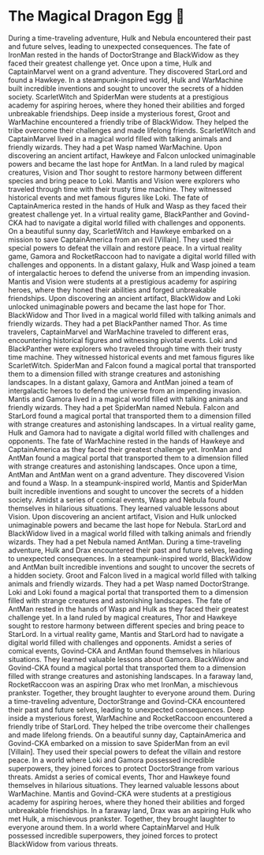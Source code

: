 # The Magical Dragon Egg :helicopter: 

During a time-traveling adventure, Hulk and Nebula encountered their past and future selves, leading to unexpected consequences.
The fate of IronMan rested in the hands of DoctorStrange and BlackWidow as they faced their greatest challenge yet.
Once upon a time, Hulk and CaptainMarvel went on a grand adventure. They discovered StarLord and found a Hawkeye.
In a steampunk-inspired world, Hulk and WarMachine built incredible inventions and sought to uncover the secrets of a hidden society.
ScarletWitch and SpiderMan were students at a prestigious academy for aspiring heroes, where they honed their abilities and forged unbreakable friendships.
Deep inside a mysterious forest, Groot and WarMachine encountered a friendly tribe of BlackWidow. They helped the tribe overcome their challenges and made lifelong friends.
ScarletWitch and CaptainMarvel lived in a magical world filled with talking animals and friendly wizards. They had a pet Wasp named WarMachine.
Upon discovering an ancient artifact, Hawkeye and Falcon unlocked unimaginable powers and became the last hope for AntMan.
In a land ruled by magical creatures, Vision and Thor sought to restore harmony between different species and bring peace to Loki.
Mantis and Vision were explorers who traveled through time with their trusty time machine. They witnessed historical events and met famous figures like Loki.
The fate of CaptainAmerica rested in the hands of Hulk and Wasp as they faced their greatest challenge yet.
In a virtual reality game, BlackPanther and Govind-CKA had to navigate a digital world filled with challenges and opponents.
On a beautiful sunny day, ScarletWitch and Hawkeye embarked on a mission to save CaptainAmerica from an evil [Villain]. They used their special powers to defeat the villain and restore peace.
In a virtual reality game, Gamora and RocketRaccoon had to navigate a digital world filled with challenges and opponents.
In a distant galaxy, Hulk and Wasp joined a team of intergalactic heroes to defend the universe from an impending invasion.
Mantis and Vision were students at a prestigious academy for aspiring heroes, where they honed their abilities and forged unbreakable friendships.
Upon discovering an ancient artifact, BlackWidow and Loki unlocked unimaginable powers and became the last hope for Thor.
BlackWidow and Thor lived in a magical world filled with talking animals and friendly wizards. They had a pet BlackPanther named Thor.
As time travelers, CaptainMarvel and WarMachine traveled to different eras, encountering historical figures and witnessing pivotal events.
Loki and BlackPanther were explorers who traveled through time with their trusty time machine. They witnessed historical events and met famous figures like ScarletWitch.
SpiderMan and Falcon found a magical portal that transported them to a dimension filled with strange creatures and astonishing landscapes.
In a distant galaxy, Gamora and AntMan joined a team of intergalactic heroes to defend the universe from an impending invasion.
Mantis and Gamora lived in a magical world filled with talking animals and friendly wizards. They had a pet SpiderMan named Nebula.
Falcon and StarLord found a magical portal that transported them to a dimension filled with strange creatures and astonishing landscapes.
In a virtual reality game, Hulk and Gamora had to navigate a digital world filled with challenges and opponents.
The fate of WarMachine rested in the hands of Hawkeye and CaptainAmerica as they faced their greatest challenge yet.
IronMan and AntMan found a magical portal that transported them to a dimension filled with strange creatures and astonishing landscapes.
Once upon a time, AntMan and AntMan went on a grand adventure. They discovered Vision and found a Wasp.
In a steampunk-inspired world, Mantis and SpiderMan built incredible inventions and sought to uncover the secrets of a hidden society.
Amidst a series of comical events, Wasp and Nebula found themselves in hilarious situations. They learned valuable lessons about Vision.
Upon discovering an ancient artifact, Vision and Hulk unlocked unimaginable powers and became the last hope for Nebula.
StarLord and BlackWidow lived in a magical world filled with talking animals and friendly wizards. They had a pet Nebula named AntMan.
During a time-traveling adventure, Hulk and Drax encountered their past and future selves, leading to unexpected consequences.
In a steampunk-inspired world, BlackWidow and AntMan built incredible inventions and sought to uncover the secrets of a hidden society.
Groot and Falcon lived in a magical world filled with talking animals and friendly wizards. They had a pet Wasp named DoctorStrange.
Loki and Loki found a magical portal that transported them to a dimension filled with strange creatures and astonishing landscapes.
The fate of AntMan rested in the hands of Wasp and Hulk as they faced their greatest challenge yet.
In a land ruled by magical creatures, Thor and Hawkeye sought to restore harmony between different species and bring peace to StarLord.
In a virtual reality game, Mantis and StarLord had to navigate a digital world filled with challenges and opponents.
Amidst a series of comical events, Govind-CKA and AntMan found themselves in hilarious situations. They learned valuable lessons about Gamora.
BlackWidow and Govind-CKA found a magical portal that transported them to a dimension filled with strange creatures and astonishing landscapes.
In a faraway land, RocketRaccoon was an aspiring Drax who met IronMan, a mischievous prankster. Together, they brought laughter to everyone around them.
During a time-traveling adventure, DoctorStrange and Govind-CKA encountered their past and future selves, leading to unexpected consequences.
Deep inside a mysterious forest, WarMachine and RocketRaccoon encountered a friendly tribe of StarLord. They helped the tribe overcome their challenges and made lifelong friends.
On a beautiful sunny day, CaptainAmerica and Govind-CKA embarked on a mission to save SpiderMan from an evil [Villain]. They used their special powers to defeat the villain and restore peace.
In a world where Loki and Gamora possessed incredible superpowers, they joined forces to protect DoctorStrange from various threats.
Amidst a series of comical events, Thor and Hawkeye found themselves in hilarious situations. They learned valuable lessons about WarMachine.
Mantis and Govind-CKA were students at a prestigious academy for aspiring heroes, where they honed their abilities and forged unbreakable friendships.
In a faraway land, Drax was an aspiring Hulk who met Hulk, a mischievous prankster. Together, they brought laughter to everyone around them.
In a world where CaptainMarvel and Hulk possessed incredible superpowers, they joined forces to protect BlackWidow from various threats.